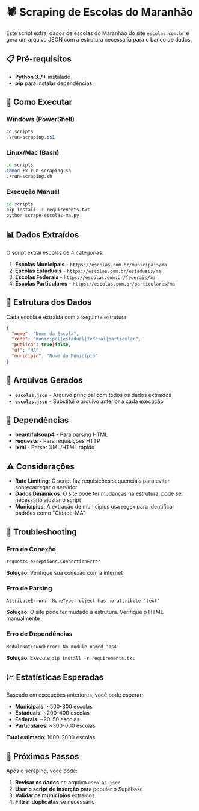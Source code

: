 # 🕷️ Scraping de Escolas do Maranhão

Este script extrai dados de escolas do Maranhão do site `escolas.com.br` e gera um arquivo JSON com a estrutura necessária para o banco de dados.

## 📋 Pré-requisitos

- **Python 3.7+** instalado
- **pip** para instalar dependências

## 🚀 Como Executar

### Windows (PowerShell)

```powershell
cd scripts
.\run-scraping.ps1
```

### Linux/Mac (Bash)

```bash
cd scripts
chmod +x run-scraping.sh
./run-scraping.sh
```

### Execução Manual

```bash
cd scripts
pip install -r requirements.txt
python scrape-escolas-ma.py
```

## 📊 Dados Extraídos

O script extrai escolas de 4 categorias:

1. **Escolas Municipais** - `https://escolas.com.br/municipais/ma`
2. **Escolas Estaduais** - `https://escolas.com.br/estaduais/ma`
3. **Escolas Federais** - `https://escolas.com.br/federais/ma`
4. **Escolas Particulares** - `https://escolas.com.br/particulares/ma`

## 📁 Estrutura dos Dados

Cada escola é extraída com a seguinte estrutura:

```json
{
  "nome": "Nome da Escola",
  "rede": "municipal|estadual|federal|particular",
  "publica": true|false,
  "uf": "MA",
  "municipio": "Nome do Município"
}
```

## 📄 Arquivos Gerados

- **`escolas.json`** - Arquivo principal com todos os dados extraídos
- **`escolas.json`** - Substitui o arquivo anterior a cada execução

## 🔧 Dependências

- **beautifulsoup4** - Para parsing HTML
- **requests** - Para requisições HTTP
- **lxml** - Parser XML/HTML rápido

## ⚠️ Considerações

- **Rate Limiting**: O script faz requisições sequenciais para evitar sobrecarregar o servidor
- **Dados Dinâmicos**: O site pode ter mudanças na estrutura, pode ser necessário ajustar o script
- **Municípios**: A extração de municípios usa regex para identificar padrões como "Cidade-MA"

## 🐛 Troubleshooting

### Erro de Conexão

```
requests.exceptions.ConnectionError
```

**Solução**: Verifique sua conexão com a internet

### Erro de Parsing

```
AttributeError: 'NoneType' object has no attribute 'text'
```

**Solução**: O site pode ter mudado a estrutura. Verifique o HTML manualmente

### Erro de Dependências

```
ModuleNotFoundError: No module named 'bs4'
```

**Solução**: Execute `pip install -r requirements.txt`

## 📈 Estatísticas Esperadas

Baseado em execuções anteriores, você pode esperar:

- **Municipais**: ~500-800 escolas
- **Estaduais**: ~200-400 escolas
- **Federais**: ~20-50 escolas
- **Particulares**: ~300-600 escolas

**Total estimado**: 1000-2000 escolas

## 🔄 Próximos Passos

Após o scraping, você pode:

1. **Revisar os dados** no arquivo `escolas.json`
2. **Usar o script de inserção** para popular o Supabase
3. **Validar os municípios** extraídos
4. **Filtrar duplicatas** se necessário
